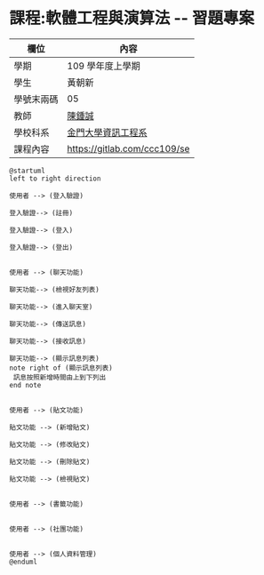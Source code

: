 # 課程:軟體工程與演算法 -- 習題專案

欄位 | 內容
-----|--------
學期 | 109 學年度上學期
學生 |  黃朝新
學號末兩碼 | 05
教師 | [陳鍾誠](https://www.nqu.edu.tw/educsie/index.php?act=blog&code=list&ids=4)
學校科系 | [金門大學資訊工程系](https://www.nqu.edu.tw/educsie/index.php)
課程內容 | https://gitlab.com/ccc109/se

```puml
@startuml
left to right direction

使用者 --> (登入驗證)

登入驗證--> (註冊)

登入驗證--> (登入)

登入驗證--> (登出)


使用者 --> (聊天功能)

聊天功能--> (檢視好友列表)

聊天功能--> (進入聊天室)

聊天功能--> (傳送訊息)

聊天功能--> (接收訊息)

聊天功能--> (顯示訊息列表)
note right of (顯示訊息列表)
 訊息按照新增時間由上到下列出
end note


使用者 --> (貼文功能)

貼文功能 --> (新增貼文)

貼文功能 --> (修改貼文)

貼文功能 --> (刪除貼文)

貼文功能 --> (檢視貼文)


使用者 --> (書籤功能)


使用者 --> (社團功能)


使用者 --> (個人資料管理)
@enduml
```
